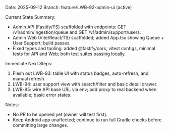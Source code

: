 Date: 2025-09-12
Branch: feature/LWB-92-admin-ui (active)

Current State Summary:
- Admin API (Fastify/TS) scaffolded with endpoints: GET /v1/admin/ingestion/queue and GET /v1/admin/support/users.
- Admin Web (Vite/React/TS) scaffolded; added App.tsx showing Queue + User Support; build passes.
- Fixed types and tooling: added @fastify/cors, vitest configs, minimal tests for API and Web; both test suites passing locally.

Immediate Next Steps:
1. Flesh out LWB-93: table UI with status badges, auto-refresh, and manual refresh.
2. LWB-94: user support view with search/filter and basic detail drawer.
3. LWB-95: wire API base URL via env; add proxy to real backend when available; basic error states.

Notes:
- No PR to be opened yet (owner will test first).
- Keep Android app unaffected; continue to run full Gradle checks before committing large changes.
